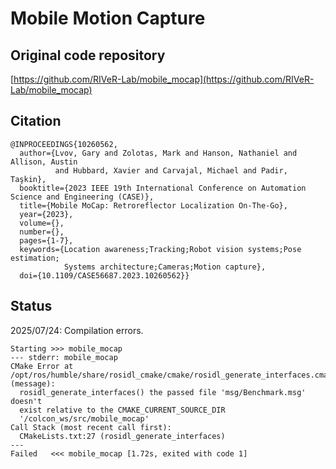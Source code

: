 # Mobile Motion Capture

## Original code repository
[https://github.com/RIVeR-Lab/mobile_mocap](https://github.com/RIVeR-Lab/mobile_mocap)

## Citation
```
@INPROCEEDINGS{10260562,
  author={Lvov, Gary and Zolotas, Mark and Hanson, Nathaniel and Allison, Austin
          and Hubbard, Xavier and Carvajal, Michael and Padir, Taşkin},
  booktitle={2023 IEEE 19th International Conference on Automation Science and Engineering (CASE)}, 
  title={Mobile MoCap: Retroreflector Localization On-The-Go}, 
  year={2023},
  volume={},
  number={},
  pages={1-7},
  keywords={Location awareness;Tracking;Robot vision systems;Pose estimation;
            Systems architecture;Cameras;Motion capture},
  doi={10.1109/CASE56687.2023.10260562}}
```

## Status
2025/07/24: Compilation errors.
```
Starting >>> mobile_mocap
--- stderr: mobile_mocap                         
CMake Error at /opt/ros/humble/share/rosidl_cmake/cmake/rosidl_generate_interfaces.cmake:93 (message):
  rosidl_generate_interfaces() the passed file 'msg/Benchmark.msg' doesn't
  exist relative to the CMAKE_CURRENT_SOURCE_DIR
  '/colcon_ws/src/mobile_mocap'
Call Stack (most recent call first):
  CMakeLists.txt:27 (rosidl_generate_interfaces)
---
Failed   <<< mobile_mocap [1.72s, exited with code 1]
```
